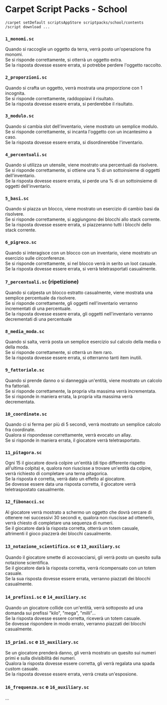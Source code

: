 # Carpet Script Packs - School
```
/carpet setDefault scriptsAppStore scriptpacks/school/contents
/script download ...
```

### `1_monomi.sc`
Quando si raccoglie un oggetto da terra, verrà posto un'operazione fra monomi.<br/>
Se si risponde correttamente, si otterrà un oggetto extra.<br/>
Se la risposta dovesse essere errata, si potrebbe perdere l'oggetto raccolto.

### `2_proporzioni.sc`
Quando si crafta un oggetto, verrà mostrata una proporzione con 1 incognita.<br/>
Se si risponde correttamente, raddoppiavi il risultato.<br/>
Se la risposta dovesse essere errata, si perderebbe il risultato.

### `3_modulo.sc`
Quando si cambia slot dell'inventario, viene mostrato un semplice modulo.<br/>
Se si risponde correttamente, si incanta l'oggetto con un incantesimo a caso.<br/>
Se la risposta dovesse essere errata, si disordinerebbe l'inventario.

### `4_percentuali.sc`
Quando si utilizza un utensile, viene mostrato una percentuali da risolvere.<br/>
Se si risponde correttamente, si ottiene una % di un sottoinsieme di oggetti dell'inventario.<br/>
Se la risposta dovesse essere errata, si perde una % di un sottoinsieme di oggetti dell'inventario.

### `5_basi.sc`
Quando si piazza un blocco, viene mostrato un esercizio di cambio basi da risolvere.<br/>
Se si risponde correttamente, si aggiungono dei blocchi allo stack corrente.<br/>
Se la risposta dovesse essere errata, si piazzeranno tutti i blocchi dello stack corrente.

### `6_pigreco.sc`
Quando si interagisce con un blocco con un inventario, viene mostrato un esercizio sulle circonferenze.<br/>
Se si risponde correttamente, si nel blocco verrà in serito un loot casuale.<br/>
Se la risposta dovesse essere errata, si verrà teletrasportati casualmente.

### `7_percentuali.sc` (ripetizione)
Quando si calpesta un blocco estratto casualmente, viene mostrata una semplice percentuale da risolvere.<br/>
Se si risponde correttamente, gli oggetti nell'inventario verranno incrementati di una percentuale.<br/>
Se la risposta dovesse essere errata, gli oggetti nell'inventario verranno decrementati di una percentuale

### `8_media_moda.sc`
Quando si salta, verrà posta un semplice esercizio sul calcolo della media o della moda.<br/>
Se si risponde correttamente, si otterrà un item raro.<br/>
Se la risposta dovesse essere errata, si otterranno tanti item inutili.

### `9_fattoriale.sc`
Quando si prende danno o si danneggia un'entità, viene mostrato un calcolo fra fattoriali.<br/>
Se si risponde correttamente, la propria vita massima verrà incrementata.<br/>
Se si risponde in maniera errata, la propria vita massima verrà decrementata.

### `10_coordinate.sc`
Quando ci si ferma per più di 5 secondi, verrà mostrato un semplice calcolo fra coordinate.<br/>
Qualora si rispondesse correttamente, verrà evocato un allay.<br/>
Se si risponde in maniera errata, il giocatore verrà teletrasportato.

### `11_pitagora.sc`
Ogni 15 il giocatore dovrà colpire un'entità (di tipo differente rispetto all'ultima colpita) e, qualora non riuscisse a trovare un'entità da colpire, verrà richiesto di completare una terna pitagorica.<br/>
Se la risposta è corretta, verrà dato un effetto al giocatore.<br/>
Se dovesse essere data una risposta corretta, il giocatore verrà teletraspostato casualmente.

### `12_fibonacci.sc`
Al giocatore verrà mostrato a schermo un oggetto che dovrà cercare di ottenere nei successivi 30 secondi e, qualora non riuscisse ad ottenerlo, verrà chiesto di completare una sequenza di numeri.<br/>
Se il giocatore darà la risposta corretta, otterrà un totem casuale,<br/>
altrimenti il gioco piazzerà dei blocchi casualmente.

### `13_notazione_scientifica.sc` e `13_auxiliary.sc`
Quando il giocatore smette di accovacciarsi, gli verrà posto un quesito sulla notazione scientifica.<br/>
Se il giocatore darà la risposta corretta, verrà ricompensato con un totem casuale.<br/>
Se la sua risposta dovesse essere errata, verranno piazzati dei blocchi casualmente.

### `14_prefissi.sc` e `14_auxiliary.sc`
Quando un giocatore collide con un'entità, verrà sottoposto ad una domanda sui prefissi "kilo", "mega", "milli"...<br/>
Se la risposta dovesse essere corretta, riceverà un totem casuale.<br/>
Se dovesse rispondere in modo errato, verranno piazzati dei blocchi casualmente.

### `15_primi.sc` e `15_auxiliary.sc`
Se un giocatore prenderà danno, gli verrà mostrato un quesito sui numeri primi e sulla divisibilità dei numeri.<br/>
Qualora la risposta dovesse essere corretta, gli verrà regalata una spada custom casuale.<br/>
Se la risposta dovesse essere errata, verrà creata un'esposione.

### `16_frequenza.sc` e `16_auxiliary.sc`
...
